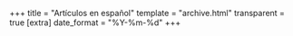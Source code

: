 +++
title = "Artículos en español"
template = "archive.html"
transparent = true
[extra]
date_format = "%Y-%m-%d"
+++

